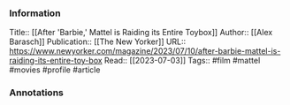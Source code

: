 
### Information
Title:: [[After 'Barbie,' Mattel is Raiding its Entire Toybox]]
Author:: [[Alex Barasch]]
Publication:: [[The New Yorker]]
URL:: https://www.newyorker.com/magazine/2023/07/10/after-barbie-mattel-is-raiding-its-entire-toy-box
Read:: [[2023-07-03]]
Tags:: #film #mattel #movies #profile 
#article

### Annotations
